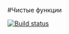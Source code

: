 #Чистые функции

[![Build status](https://ci.appveyor.com/api/projects/status/rcwhlbc02567pnwy?svg=true)](https://ci.appveyor.com/project/YulyaMart/ajs-homeworks-test)